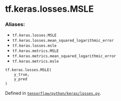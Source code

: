 <div itemscope itemtype="http://developers.google.com/ReferenceObject">
<meta itemprop="name" content="tf.keras.losses.MSLE" />
</div>

# tf.keras.losses.MSLE

### Aliases:

* `tf.keras.losses.MSLE`
* `tf.keras.losses.mean_squared_logarithmic_error`
* `tf.keras.losses.msle`
* `tf.keras.metrics.MSLE`
* `tf.keras.metrics.mean_squared_logarithmic_error`
* `tf.keras.metrics.msle`

``` python
tf.keras.losses.MSLE(
    y_true,
    y_pred
)
```



Defined in [`tensorflow/python/keras/losses.py`](https://www.tensorflow.org/code/tensorflow/python/keras/losses.py).

